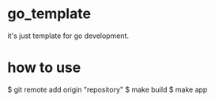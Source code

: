 # go_template
it's just template for go development.

# how to use
 $ git remote add origin "repository"
 $ make build
 $ make app 